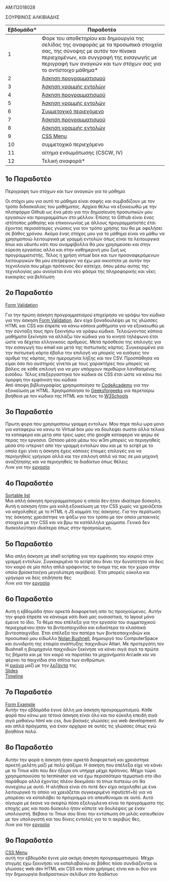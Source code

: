 AM:Π2018028

ΣΟΥΡΒΙΝΟΣ ΑΛΚΙΒΙΑΔΗΣ

| Εβδομάδα* | Παραδοτέο |
| --- | --- |
| 1 | Φορκ του αποθετηρίου και δημιουργία της σελίδας της αναφοράς με τα προσωπικά στοιχεία σας, της σύνοψης με αυτόν τον πίνακα περιεχομένων, και συγγραφή της εισαγωγής με περιγραφή των αναγκών και των στόχων σας για το αντίστοιχο μάθημα* |
| 2 | [Άσκηση προγραμματισμού](#2ο-παραδοτέο) |
| 3 | [Άσκηση γραμμής εντολών](#3ο-παραδοτέο) |
| 4 | [Άσκηση προγραμματισμού](#4ο-παραδοτέο) |
| 5 | [Άσκηση γραμμής εντολών](#5ο-παραδοτέο) |
| 6 | [Συμμετοχικό περιεχόμενο](#6ο-παραδοτέο) |
| 7 | [Άσκηση προγραμματισμού](#7ο-παραδοτέο) |
| 8 | [Ασκηση γραμμής εντολών](#8ο-παραδοτέο) |
| 9 | [CSS Menu](#9ο-παραδοτέο) |
| 10 | συμμετοχικό περιεχόμενο |
| 11 | αίτημα ενσωμάτωσης (CSCW, IV) |
| 12 | Τελική αναφορά* |

## 1ο Παραδοτέο

Περιγραφη των στόχων και των αναγκών για το μάθημα


 Οι στόχοι μου για αυτό το μάθημα είναι σαφής και συμβαδίζουν με τον τρόπο διδασκαλίας του μαθήματος. Αρχίκα θέλω να εξοικειωθώ με την πλατφόρμα Github ως ένα μέσο για την δημοσίευση προσωπικών μου εργασιών και προγραμμάτων στο μέλλον. Επίσης το Github είναι ένας ιστότοπος μάθησης και επικοινωνίας με άλλους προγραμματιστές έτσι έχοντας περισσότερες γνώσεις για τον τρόπο χρήσης του θα με οφελήσει σε βάθος χρόνου. Ακόμα ένας στόχος μου για το μάθημα είναι να μάθω να χρησιμοποιώ λειτουργικά με γραμμή εντολών όπως είναι τα λειτουργικα linux και ubuntu κάτι που αναμφίβολλα θα μου χρησιμεύσει και στην εύρεση εργασίας αλλα και στην καθημερινή μου ζωή ως προγραμματιστής. Τέλος η χρήση virtual box και των προαναφερόμενων λειτουργικών θα μου επιτρέψουν να έχω μια οικιοτητα με αυτήν την τεχνολογία που μέχρι πρότεινος δεν κατείχα, όπου μέσω αυτης της τεχνολογίας μου ανοίγεται ένα νέο φάσμα της πληροφορικής και νέες ευκαιρίες για βελτίωση

##  2ο Παραδοτέο 
[Form Validation](https://github.com/Alkissourvinos/site/blob/master/_remix/form-validation.md)

Για την πρώτη άσκηση προγραμματισμού επιχείρησα να γράψω τον κώδικα για την άσκηση [Form Validation](https://pibook.epidro.me/remix/form-validation/). Δεν είχα ξαναδουλέψει με τις γλώσσες HTML και CSS και έπρεπε να κάνω κάποια μαθήματα για να εξοικειωθώ με την σύνταξη τους πριν ξεκινήσω να γράφω κώδικα. Τελειώνοντας κάποια μαθήματα ξεκίνησα να αλλάζω τον κώδικα για το κινητό τηλέφωνο έτσι ώστε να δέχεται ελληνικούς αριθμούς. Μετά πρόσθεσα της επιλογής για την εισαγωγή του email και μετά της πιστωτικής κάρτας. Συγκεκριμένα για την πιστωτική κάρτα έβαλα την επιλογή να μπορείς να εισάγεις τον αριθμό της κάρτας, την ημερομηνία λήξης και τον CSV. Προσπάθησα να είμαι όσο πιο αυστηρός γίνεται με τους χαρακτήρες που μπορείς να βάλεις σε κάθε επιλογή για να μην υπάρχουν περιθώρια λανθασμένης εισόδου. Τέλος επεξεργαστηκα τον κώδικα σε CSS έτσι ώστε να κάνω πιο όμορφη την εμφάνιση του κώδικα<br>
Από άποψη βιβλιογραφίας χρησιμοποίησα το [CodeAcademy](https://www.codecademy.com/learn/learn-html) για την εξοικείωση με HTML. Χρησιμοποίησα το [Geeksforgeeks](https://www.geeksforgeeks.org/html-tutorials/) για περεταίρω βοήθεια με τον κώδικα της HTML και τελος το [W3Schools](https://www.w3schools.com/css/default.asp)
<br>
## 3ο Παραδοτέο 
Πρωτη φορα που χρησιμοποιω γραμμη εντολων. Μου πηρε πολυ ωρα μονο για καταφερω να κανω το Virtual box μου να δουλεψει σωστα αλλα τελικα τα καταφερα και μετα απο τρεις ωρες στο google καταφερα να φερω σε περας την εργασια. Ωστόσο μέσα μέσω του w3m μπορείς να περιηγηθείς μέσα στο ιντερνετ απο την γραμμή εντολών σου και με το script με το οποίο έχει γίνει η άσκηση έχεις κάποιες έτοιμες επιλογές για να περιηγηθείς γρήγορα αλλά και την επιλογή απλά να πας σε μια μηχανή αναζήτησης και να περιηγηθείς το διαδίκτυο όπως θέλεις <br>
Λινκ για την [εργασία](https://asciinema.org/a/tURmCzWBj2yjkhKWIPxi73vpw)


##  4ο Παραδοτέο
 [Sortable list](https://github.com/Alkissourvinos/site/blob/master/_remix/sortable-list.md)<br>
Μια απλή άσκηση προγραμματισμού η οποία δεν ήταν ιδιαίτερα δύσκολη. Αυτή η ασκηση ήταν μια καλή εξοικείωση με την CSS χωρίς να χρειάζεται να ασχοληθείς με το HTML ή JS κομμάτι της άσκησης. Για την περάτωση της άσκησης χρειάστηκε να ψάξω για τον τρόπο με τον οποίο μετακινείς στοιχεία με την CSS και να βρω τα κατάλληλα χρώματα. Γενικά δεν δυσκολεύτηκα ιδιαίτερα όπως στην προηγούμενη. 
<br>
## 5ο Παραδοτέο
Μια απλη άσκηση με shell scripting για την εμφάνιση του καιρού στην γραμμή εντολών. Συγκεκριμένα το script σου δίνει την δυνατότητα να δεις τον καιρό σε μία πόλη απλά γράφοντας το όνομα της και την χώρα στην οποία βρίσκεται(για μεγαλύτερη ακρίβεια). Έτσι μπορείς εύκολα και γρήγορα να δείς οτιδήποτε θες <br>
Λινκ για την [εργασία](https://asciinema.org/a/UCKjAuqRmrhrc7Ug1oAto1P6B)

## 6ο Παραδοτέο
Αυτή η εβδομάδα ήταν αρκετά διαφορετική απο τις προηγούμενες. Αυτήν την φορά έπρεπε να κάνουμε κάτι δικό μας ουσιαστικά, το layout μόνο έμεινε το ίδιο. Το θέμα που επέλεξα για την εργασία του συμμετοχικού περιεχομένου ήταν τα βιντεοπαιχνίδια και ειδικότερα τα κλασσικά βιντεοπαιχνίδια. Έτσι επέλεξα τον πατέρα των βιντεοπαιχνιδιών και προσωπικό μου είδωλλο [Nolan Bushnell](https://github.com/Alkissourvinos/images/blob/8c9b5cd0945cff74ea5e4956a468ec5cd24e51b3/NolanBushnell.jpg), δημιουργό του ComputerSpace και συνιδριτη της εταιρία ανάπτυξης παιχνιδιών Attari. Με προτεργάτη τον Bushnell η βιομηχανία παιχνιδιών ξεκίνησε να κάνει σιγά σιγά τα πρώτα τις βήματα και με τον καιρό να παρατάει τα μηχανήματα Arcade και να φέρνει τα παιχνίδια στα σπίτια των ανθρώπων.<br>
Η [εικόνα](https://github.com/Alkissourvinos/images/blob/8c9b5cd0945cff74ea5e4956a468ec5cd24e51b3/NolanBushnell.jpg) μαζί με την [λεζάντα](https://github.com/Alkissourvinos/_gallery/blob/99655043904b1ac416dcfcfa7a8b33cf768741f8/The_father_of_videogames) της<br>
[Slides](https://github.com/Alkissourvinos/site/blob/master/_slides/NolanBushnell.md)<br>
[Timeline](https://github.com/Alkissourvinos/site/blob/master/_timeline/NolanBushnell.md)

## 7ο Παραδοτέο
[Form Example](https://github.com/Alkissourvinos/site/blob/master/_remix/mouse-form.md)<br>
Αυτήν την εβδομάδα έγινε άλλη μια άσκηση προγραμματισμού. Κάθε φορά που κάνω μια τέτοια άσκηση είναι όλο και πιο εύκολη επειδή σιγά σιγά μαθαίνω html και css, δυο βασικές γλώσσες για web development. Αν και απλά πράγματα, για έναν αρχάριο σε αυτές τις γλώσσες όπως εγώ βοηθάνε πολύ.

## 8ο Παραδοτέο 
Αυτήν την φορά η άσκηση ήταν αρκετά διαφορετική και χρειάστηκε αρκετή μελέτη μαζί με πολύ ψάξιμο. Η άσκηση που επέλεξα είχε να κάνει με το Tmux κάτι που δεν ήξερα οτι υπήρχε μέχρι πρότινος. Μέχρι τώρα χρησιμοποιούσα το terminator για να έχω περισσότερα τερματικά στο ίδιο παράθυρο αλλά έχοντας πλέον δοκιμάσει το tmux πιστεύω οτι θα συνεχίσω με αυτό. Η αλήθεια είναι ότι ποτέ δεν είχα ασχοληθεί με ένα λειτουργικό το οποίο να χρειάζεται συγκεκριμένο input(ctrl+b) για να μπορέσει να καταλάβει το πρόγραμμα οτι απευθύνομαι σε αυτό. Αυτό σίγουρα με έκανε να σκεφτώ πόσο εξελιγμλενα είναι τα προγράμματα της εποχής μας και ποσο δύσκολο ήταν κάποτε να δουλέψεις με έναν υπολογιστή. Βέβαια το Tmux σου δίνει την εντύπωση ότι μιλάς κατευθείαν με τον υπολογιστή και του δίνεις εντολές για το τι ακριβώς θες.
<br>Λινκ για την [εργασία](https://asciinema.org/a/MIRDxcZzn0ZPtbupra2FQ1yH7)

## 9ο Παραδοτέο 
[CSS Menu](https://codepen.io/p2018028/pen/wvzWzWN)<br>
αυτή την εβδομάδα έγινε μία ακόμη άσκηση προγραμματισμού. Μέχρι στιγμής έχω ξεκινήσει να καταλαβαίνω σε βάθος πόσο συνδιάζονται οι γλώσσες web dev HTML και CSS και πόσο χρήσιμες είναι και οι δύο για την δημιουργία διαδραστικών σελίδων στο διαδίκτυο 

